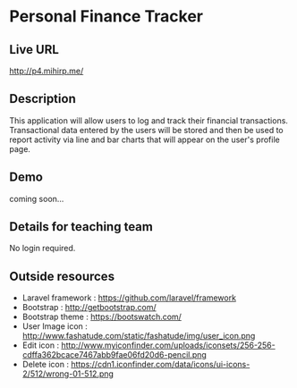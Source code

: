 # Personal Finance Tracker

## Live URL
<http://p4.mihirp.me/>

## Description
This application will allow users to log and track their financial transactions.
Transactional data entered by the users will be stored and then be used to report
activity via line and bar charts that will appear on the user's profile page.

## Demo
coming soon...

## Details for teaching team
No login required.

## Outside resources
* Laravel framework : <https://github.com/laravel/framework>
* Bootstrap : <http://getbootstrap.com/>
* Bootstrap theme : <https://bootswatch.com/>
* User Image icon : <http://www.fashatude.com/static/fashatude/img/user_icon.png>
* Edit icon : <http://www.myiconfinder.com/uploads/iconsets/256-256-cdffa362bcace7467abb9fae06fd20d6-pencil.png>
* Delete icon : <https://cdn1.iconfinder.com/data/icons/ui-icons-2/512/wrong-01-512.png>
